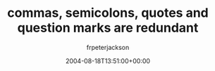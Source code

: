 ---
title: 'commas, semicolons, quotes and question marks are redundant'
posts: 2
hash: 't275'
author: 'frpeterjackson'
date: 2004-08-18T13:51:00+00:00
sources:
  - http://forums.tokipona.org/viewtopic.php%3Ft=275.html
---